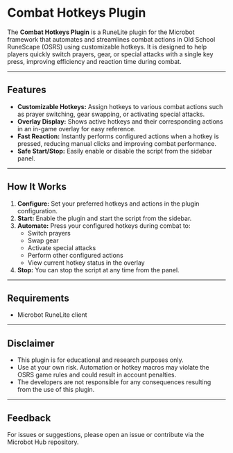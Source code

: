 ﻿# Combat Hotkeys Plugin

The **Combat Hotkeys Plugin** is a RuneLite plugin for the Microbot framework that automates and streamlines combat actions in Old School RuneScape (OSRS) using customizable hotkeys. It is designed to help players quickly switch prayers, gear, or special attacks with a single key press, improving efficiency and reaction time during combat.

---

## Features

- **Customizable Hotkeys:** Assign hotkeys to various combat actions such as prayer switching, gear swapping, or activating special attacks.
- **Overlay Display:** Shows active hotkeys and their corresponding actions in an in-game overlay for easy reference.
- **Fast Reaction:** Instantly performs configured actions when a hotkey is pressed, reducing manual clicks and improving combat performance.
- **Safe Start/Stop:** Easily enable or disable the script from the sidebar panel.

---

## How It Works

1. **Configure:** Set your preferred hotkeys and actions in the plugin configuration.
2. **Start:** Enable the plugin and start the script from the sidebar.
3. **Automate:** Press your configured hotkeys during combat to:
    - Switch prayers
    - Swap gear
    - Activate special attacks
    - Perform other configured actions
    - View current hotkey status in the overlay
4. **Stop:** You can stop the script at any time from the panel.

---

## Requirements

- Microbot RuneLite client

---

## Disclaimer

- This plugin is for educational and research purposes only.
- Use at your own risk. Automation or hotkey macros may violate the OSRS game rules and could result in account penalties.
- The developers are not responsible for any consequences resulting from the use of this plugin.

---

## Feedback

For issues or suggestions, please open an issue or contribute via the Microbot Hub repository.